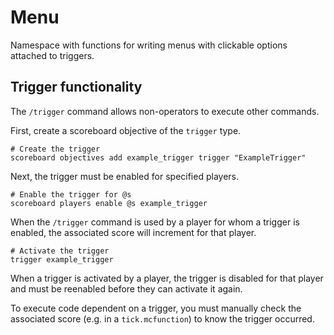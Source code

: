 # Menu

Namespace with functions for writing menus with clickable options attached to triggers.

## Trigger functionality

The `/trigger` command allows non-operators to execute other commands.

First, create a scoreboard objective of the `trigger` type.
```
# Create the trigger
scoreboard objectives add example_trigger trigger "ExampleTrigger"
```

Next, the trigger must be enabled for specified players.
```
# Enable the trigger for @s
scoreboard players enable @s example_trigger
```

When the `/trigger` command is used by a player for whom a trigger is
enabled, the associated score will increment for that player.
```
# Activate the trigger
trigger example_trigger
```

When a trigger is activated by a player, the trigger is disabled
for that player and must be reenabled before they can activate it again.

To execute code dependent on a trigger, you must manually check the
associated score (e.g. in a `tick.mcfunction`) to know the trigger occurred.